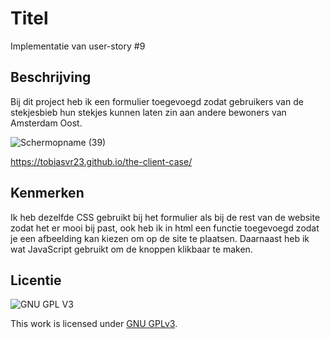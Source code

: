 # Titel
Implementatie van user-story #9

## Beschrijving
Bij dit project heb ik een formulier toegevoegd zodat gebruikers van de stekjesbieb hun stekjes kunnen laten zin aan andere bewoners van Amsterdam Oost.

![Schermopname (39)](https://user-images.githubusercontent.com/112855854/213151283-0e21bf4a-ed33-4712-8883-ab1c3863be0f.png)

https://tobiasvr23.github.io/the-client-case/

## Kenmerken
Ik heb dezelfde CSS gebruikt bij het formulier als bij de rest van de website zodat het er mooi bij past, ook heb ik in html een functie toegevoegd zodat je een afbeelding kan kiezen om op de site te plaatsen. Daarnaast heb ik wat JavaScript gebruikt om de knoppen klikbaar te maken.

## Licentie

![GNU GPL V3](https://www.gnu.org/graphics/gplv3-127x51.png)

This work is licensed under [GNU GPLv3](./LICENSE).
